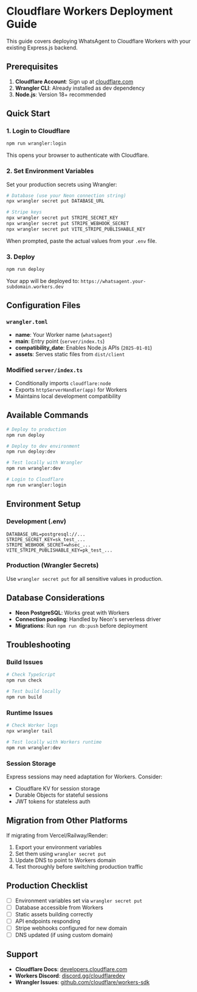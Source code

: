 # Cloudflare Workers Deployment Guide

This guide covers deploying WhatsAgent to Cloudflare Workers with your existing Express.js backend.

## Prerequisites

1. **Cloudflare Account**: Sign up at [cloudflare.com](https://cloudflare.com)
2. **Wrangler CLI**: Already installed as dev dependency
3. **Node.js**: Version 18+ recommended

## Quick Start

### 1. Login to Cloudflare

```bash
npm run wrangler:login
```

This opens your browser to authenticate with Cloudflare.

### 2. Set Environment Variables

Set your production secrets using Wrangler:

```bash
# Database (use your Neon connection string)
npx wrangler secret put DATABASE_URL

# Stripe keys
npx wrangler secret put STRIPE_SECRET_KEY
npx wrangler secret put STRIPE_WEBHOOK_SECRET
npx wrangler secret put VITE_STRIPE_PUBLISHABLE_KEY
```

When prompted, paste the actual values from your `.env` file.

### 3. Deploy

```bash
npm run deploy
```

Your app will be deployed to: `https://whatsagent.your-subdomain.workers.dev`

## Configuration Files

### `wrangler.toml`
- **name**: Your Worker name (`whatsagent`)
- **main**: Entry point (`server/index.ts`)
- **compatibility_date**: Enables Node.js APIs (`2025-01-01`)
- **assets**: Serves static files from `dist/client`

### Modified `server/index.ts`
- Conditionally imports `cloudflare:node`
- Exports `httpServerHandler(app)` for Workers
- Maintains local development compatibility

## Available Commands

```bash
# Deploy to production
npm run deploy

# Deploy to dev environment
npm run deploy:dev

# Test locally with Wrangler
npm run wrangler:dev

# Login to Cloudflare
npm run wrangler:login
```

## Environment Setup

### Development (.env)
```env
DATABASE_URL=postgresql://...
STRIPE_SECRET_KEY=sk_test_...
STRIPE_WEBHOOK_SECRET=whsec_...
VITE_STRIPE_PUBLISHABLE_KEY=pk_test_...
```

### Production (Wrangler Secrets)
Use `wrangler secret put` for all sensitive values in production.

## Database Considerations

- **Neon PostgreSQL**: Works great with Workers
- **Connection pooling**: Handled by Neon's serverless driver
- **Migrations**: Run `npm run db:push` before deployment

## Troubleshooting

### Build Issues
```bash
# Check TypeScript
npm run check

# Test build locally
npm run build
```

### Runtime Issues
```bash
# Check Worker logs
npx wrangler tail

# Test locally with Workers runtime
npm run wrangler:dev
```

### Session Storage
Express sessions may need adaptation for Workers. Consider:
- Cloudflare KV for session storage
- Durable Objects for stateful sessions
- JWT tokens for stateless auth

## Migration from Other Platforms

If migrating from Vercel/Railway/Render:
1. Export your environment variables
2. Set them using `wrangler secret put`
3. Update DNS to point to Workers domain
4. Test thoroughly before switching production traffic

## Production Checklist

- [ ] Environment variables set via `wrangler secret put`
- [ ] Database accessible from Workers
- [ ] Static assets building correctly
- [ ] API endpoints responding
- [ ] Stripe webhooks configured for new domain
- [ ] DNS updated (if using custom domain)

## Support

- **Cloudflare Docs**: [developers.cloudflare.com](https://developers.cloudflare.com)
- **Workers Discord**: [discord.gg/cloudflaredev](https://discord.gg/cloudflaredev)
- **Wrangler Issues**: [github.com/cloudflare/workers-sdk](https://github.com/cloudflare/workers-sdk)